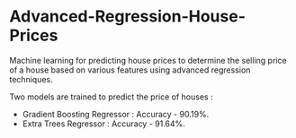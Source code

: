 # Advanced-Regression-House-Prices
Machine learning for predicting house prices to determine the selling price of a house based on various features using advanced regression techniques.  
  
Two models are trained to predict the price of houses :
  - Gradient Boosting Regressor : Accuracy - 90.19%.
  - Extra Trees Regressor : Accuracy - 91.64%.
